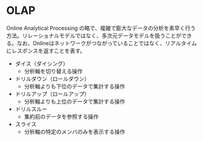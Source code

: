 # OLAP

Online Analytical Processing の略で、複雑で膨大なデータの分析を素早く行う方法。リレーショナルモデルではなく、多次元データモデルを扱うことができる。なお、Onlineはネットワークがつながっていることではなく、リアルタイムにレスポンスを返すことを表す。

- ダイス（ダイシング）
    - 分析軸を切り替える操作
- ドリルダウン（ロールダウン）
    - 分析軸よりも下位のデータで集計する操作
- ドリルアップ（ロールアップ）
    - 分析軸よりも上位のデータで集計する操作
- ドリルスルー
    - 集約前のデータを参照する操作
- スライス
    - 分析軸の特定のメンバのみを表示する操作
